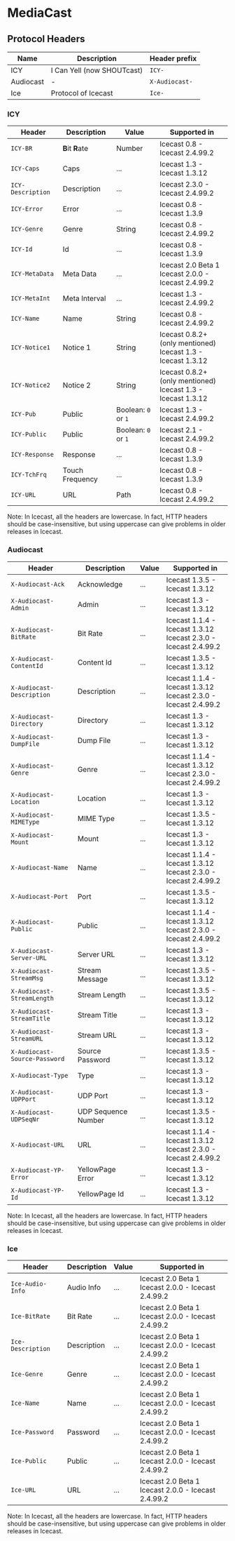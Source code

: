 # MediaCast

## Protocol Headers

| Name | Description | Header prefix |
| -- | -- | -- |
| ICY | I Can Yell (now SHOUTcast) | `ICY-` |
| Audiocast | - | `X-Audiocast-` |
| Ice | Protocol of Icecast | `Ice-`

### ICY

| Header | Description | Value | Supported in |
| -- | -- | -- | -- |
| `ICY-BR` | **B**it **R**ate | Number | Icecast 0.8 - Icecast 2.4.99.2 |
| `ICY-Caps` | Caps | ... | Icecast 1.3 - Icecast 1.3.12 |
| `ICY-Description` | Description | ... | Icecast 2.3.0 - Icecast 2.4.99.2 |
| `ICY-Error` | Error | ... | Icecast 0.8 - Icecast 1.3.9 |
| `ICY-Genre` | Genre | String | Icecast 0.8 - Icecast 2.4.99.2 |
| `ICY-Id` | Id | ... | Icecast 0.8 - Icecast 1.3.9 |
| `ICY-MetaData` | Meta Data | ... | Icecast 2.0 Beta 1<br>Icecast 2.0.0 - Icecast 2.4.99.2 |
| `ICY-MetaInt` | Meta Interval | ... | Icecast 1.3 - Icecast 2.4.99.2 |
| `ICY-Name` | Name | String | Icecast 0.8 - Icecast 2.4.99.2 |
| `ICY-Notice1` | Notice 1 | String |  Icecast 0.8.2+ (only mentioned)<br>Icecast 1.3 - Icecast 1.3.12 |
| `ICY-Notice2` | Notice 2 | String | Icecast 0.8.2+ (only mentioned)<br>Icecast 1.3 - Icecast 1.3.12 |
| `ICY-Pub` | Public | Boolean: `0` or `1` | Icecast 1.3 - Icecast 2.4.99.2 |
| `ICY-Public` | Public | Boolean: `0` or `1` | Icecast 2.1 - Icecast 2.4.99.2 |
| `ICY-Response` | Response | ... | Icecast 0.8 - Icecast 1.3.9 |
| `ICY-TchFrq` | Touch Frequency | ... | Icecast 0.8 - Icecast 1.3.9 |
| `ICY-URL` | URL | Path | Icecast 0.8 - Icecast 2.4.99.2 |

Note: In Icecast, all the headers are lowercase. In fact, HTTP headers should be case-insensitive, but using uppercase can give problems in older releases in Icecast.

### Audiocast

| Header | Description | Value | Supported in |
| -- | -- | -- | -- |
| `X-Audiocast-Ack` | Acknowledge | ... | Icecast 1.3.5 - Icecast 1.3.12 |
| `X-Audiocast-Admin` | Admin | ... | Icecast 1.3 - Icecast 1.3.12 |
| `X-Audiocast-BitRate` | Bit Rate | ... | Icecast 1.1.4 - Icecast 1.3.12<br>Icecast 2.3.0 - Icecast 2.4.99.2 |
| `X-Audiocast-ContentId` | Content Id | ... | Icecast 1.3.5 - Icecast 1.3.12 |
| `X-Audiocast-Description` | Description | ... | Icecast 1.1.4 - Icecast 1.3.12<br>Icecast 2.3.0 - Icecast 2.4.99.2 |
| `X-Audiocast-Directory` | Directory | ... | Icecast 1.3 - Icecast 1.3.12 |
| `X-Audiocast-DumpFile` | Dump File | ... | Icecast 1.3 - Icecast 1.3.12 |
| `X-Audiocast-Genre` | Genre | ... | Icecast 1.1.4 - Icecast 1.3.12<br>Icecast 2.3.0 - Icecast 2.4.99.2 |
| `X-Audiocast-Location` | Location | ... | Icecast 1.3 - Icecast 1.3.12 |
| `X-Audiocast-MIMEType` | MIME Type | ... | Icecast 1.3.5 - Icecast 1.3.12 |
| `X-Audiocast-Mount` | Mount | ... | Icecast 1.3 - Icecast 1.3.12 |
| `X-Audiocast-Name` | Name | ... | Icecast 1.1.4 - Icecast 1.3.12<br>Icecast 2.3.0 - Icecast 2.4.99.2 |
| `X-Audiocast-Port` | Port | ... | Icecast 1.3.5 - Icecast 1.3.12 |
| `X-Audiocast-Public` | Public | ... | Icecast 1.1.4 - Icecast 1.3.12<br>Icecast 2.3.0 - Icecast 2.4.99.2 |
| `X-Audiocast-Server-URL` | Server URL | ... | Icecast 1.3 - Icecast 1.3.12 |
| `X-Audiocast-StreamMsg` | Stream Message | ... | Icecast 1.3.5 - Icecast 1.3.12 |
| `X-Audiocast-StreamLength` | Stream Length | ... | Icecast 1.3.5 - Icecast 1.3.12 |
| `X-Audiocast-StreamTitle` | Stream Title | ... | Icecast 1.3 - Icecast 1.3.12 |
| `X-Audiocast-StreamURL` | Stream URL | ... | Icecast 1.3 - Icecast 1.3.12 |
| `X-Audiocast-Source-Password` | Source Password | ... | Icecast 1.3.5 - Icecast 1.3.12 |
| `X-Audiocast-Type` | Type | ... | Icecast 1.3 - Icecast 1.3.12 |
| `X-Audiocast-UDPPort` | UDP Port | ... | Icecast 1.3 - Icecast 1.3.12 |
| `X-Audiocast-UDPSeqNr` | UDP Sequence Number | ... | Icecast 1.3.5 - Icecast 1.3.12 |
| `X-Audiocast-URL` | URL | ... | Icecast 1.1.4 - Icecast 1.3.12<br>Icecast 2.3.0 - Icecast 2.4.99.2 |
| `X-Audiocast-YP-Error` | YellowPage Error | ... | Icecast 1.3 - Icecast 1.3.12 |
| `X-Audiocast-YP-Id` | YellowPage Id | ... | Icecast 1.3 - Icecast 1.3.12 |

Note: In Icecast, all the headers are lowercase. In fact, HTTP headers should be case-insensitive, but using uppercase can give problems in older releases in Icecast.

### Ice

| Header | Description | Value | Supported in |
| -- | -- | -- | -- |
| `Ice-Audio-Info` | Audio Info | ... | Icecast 2.0 Beta 1<br>Icecast 2.0.0 - Icecast 2.4.99.2 |
| `Ice-BitRate` | Bit Rate | ... | Icecast 2.0 Beta 1<br>Icecast 2.0.0 - Icecast 2.4.99.2 |
| `Ice-Description` | Description | ... | Icecast 2.0 Beta 1<br>Icecast 2.0.0 - Icecast 2.4.99.2 |
| `Ice-Genre` | Genre | ... | Icecast 2.0 Beta 1<br>Icecast 2.0.0 - Icecast 2.4.99.2 |
| `Ice-Name` | Name | ... | Icecast 2.0 Beta 1<br>Icecast 2.0.0 - Icecast 2.4.99.2 |
| `Ice-Password` | Password | ... | Icecast 2.0 Beta 1<br>Icecast 2.0.0 - Icecast 2.4.99.2 |
| `Ice-Public` | Public | ... | Icecast 2.0 Beta 1<br>Icecast 2.0.0 - Icecast 2.4.99.2 |
| `Ice-URL` | URL | ... | Icecast 2.0 Beta 1<br>Icecast 2.0.0 - Icecast 2.4.99.2 |

Note: In Icecast, all the headers are lowercase. In fact, HTTP headers should be case-insensitive, but using uppercase can give problems in older releases in Icecast.

